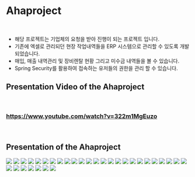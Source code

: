 # Ahaproject
<br>
<ul>
  <li> 해당 프로젝트는 기업체의 요청을 받아 진행이 되는 프로젝트 입니다.
  <li> 기존에 엑셀로 관리되던 현장 작업내역들을 ERP 시스템으로 관리할 수 있도록 개발되었습니다.
  <li> 매입, 매출 내역관리 및 장비렌탈 현황 그리고 미수금 내역들을 볼 수 있습니다.
  <li> Spring Security를 활용하여 접속하는 유저들의 권한을 관리 할 수 있습니다. 
</ul>


## Presentation Video of the Ahaproject
<br>

### https://www.youtube.com/watch?v=322m1MgEuzo
<br>

## Presentation of the Ahaproject
<div style="overflow : scroll; height: 400px;">
<image src="src/main/resources/static/image/ppt_screenshot/012023-02-24 16 14 53.png"/>
<image src="src/main/resources/static/image/ppt_screenshot/022023-02-24 16 14 59.png"/>
<image src="src/main/resources/static/image/ppt_screenshot/032023-02-24 16 15 39.png"/>
<image src="src/main/resources/static/image/ppt_screenshot/042023-02-24 16 15 42.png"/>
<image src="src/main/resources/static/image/ppt_screenshot/052023-02-24 16 15 48.png"/>
<image src="src/main/resources/static/image/ppt_screenshot/062023-02-24 16 16 20.png"/>
<image src="src/main/resources/static/image/ppt_screenshot/072023-02-24 16 16 25.png"/>
<image src="src/main/resources/static/image/ppt_screenshot/082023-02-24 16 16 29.png"/>
<image src="src/main/resources/static/image/ppt_screenshot/092023-02-24 16 16 32.png"/>
<image src="src/main/resources/static/image/ppt_screenshot/102023-02-24 16 16 37.png"/>
<image src="src/main/resources/static/image/ppt_screenshot/112023-02-24 16 16 41.png"/>
<image src="src/main/resources/static/image/ppt_screenshot/122023-02-24 16 16 45.png"/>
<image src="src/main/resources/static/image/ppt_screenshot/132023-02-24 16 16 47.png"/>
<image src="src/main/resources/static/image/ppt_screenshot/142023-02-24 16 16 51.png"/>
<image src="src/main/resources/static/image/ppt_screenshot/152023-02-24 16 16 55.png"/>
<image src="src/main/resources/static/image/ppt_screenshot/162023-02-24 16 16 58.png"/>
<image src="src/main/resources/static/image/ppt_screenshot/172023-02-24 16 17 05.png"/>
<image src="src/main/resources/static/image/ppt_screenshot/182023-02-24 16 17 09.png"/>
<image src="src/main/resources/static/image/ppt_screenshot/192023-02-24 16 17 17.png"/>
<image src="src/main/resources/static/image/ppt_screenshot/202023-02-24 16 17 19.png"/>
<image src="src/main/resources/static/image/ppt_screenshot/212023-02-24 16 17 24.png"/>
<image src="src/main/resources/static/image/ppt_screenshot/222023-02-24 16 17 27.png"/>
<image src="src/main/resources/static/image/ppt_screenshot/232023-02-24 16 17 31.png"/>
<image src="src/main/resources/static/image/ppt_screenshot/242023-02-24 16 17 35.png"/>
<image src="src/main/resources/static/image/ppt_screenshot/252023-02-24 16 17 37.png"/>
<image src="src/main/resources/static/image/ppt_screenshot/262023-02-24 16 17 40.png"/>
<image src="src/main/resources/static/image/ppt_screenshot/272023-02-24 16 17 43.png"/>
<image src="src/main/resources/static/image/ppt_screenshot/282023-02-24 16 17 48.png"/>
<image src="src/main/resources/static/image/ppt_screenshot/292023-02-24 16 17 51.png"/>
<image src="src/main/resources/static/image/ppt_screenshot/302023-02-24 16 17 54.png"/>
<image src="src/main/resources/static/image/ppt_screenshot/312023-02-24 16 17 57.png"/>
<image src="src/main/resources/static/image/ppt_screenshot/322023-02-24 16 18 01.png"/>
</div>
